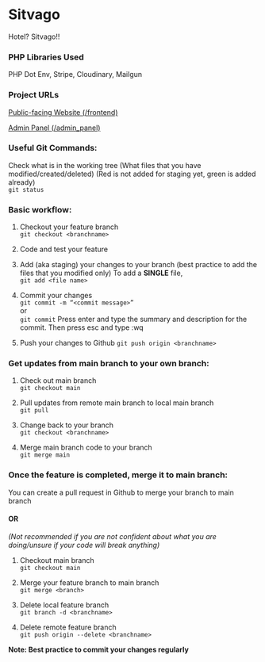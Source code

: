 # Sitvago
Hotel? Sitvago!!

### PHP Libraries Used
PHP Dot Env, Stripe, Cloudinary, Mailgun

### Project URLs
[Public-facing Website (/frontend)](https://www.sitvago.com)

[Admin Panel (/admin_panel)](https://admin.sitvago.com)

### Useful Git Commands:
Check what is in the working tree (What files that you have modified/created/deleted) (Red is not added for staging yet, green is added already)  
```git status```

### Basic workflow:
1. Checkout your feature branch  
```git checkout <branchname>```

2. Code and test your feature  

3. Add (aka staging) your changes to your branch (best practice to add the files that you modified only)  To add a **SINGLE** file,  
```git add <file name>```

4. Commit your changes  
```git commit -m “<commit message>”```  
or  
```git commit``` Press enter and type the summary and description for the commit. Then press esc and type :wq  

5. Push your changes to Github 
```git push origin <branchname>``` 

### Get updates from main branch to your own branch:
1. Check out main branch  
```git checkout main```

2. Pull updates from remote main branch to local main branch    
```git pull```

3. Change back to your branch  
```git checkout <branchname>```

4. Merge main branch code to your branch  
```git merge main```

### Once the feature is completed, merge it to main branch:  
You can create a pull request in Github to merge your branch to main branch  

#### OR
*(Not recommended if you are not confident about what you are doing/unsure if your code will break anything)*
1. Checkout main branch  
```git checkout main```  

2. Merge your feature branch to main branch  
```git merge <branch>```  

3. Delete local feature branch   
```git branch -d <branchname>```  

4. Delete remote feature branch  
```git push origin --delete <branchname>```  

**Note: Best practice to commit your changes regularly**
